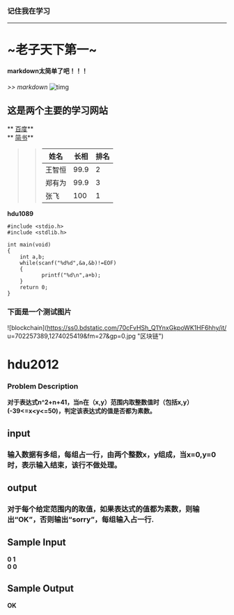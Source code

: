### 记住我在学习
---
#  ~老子天下第一~
####  **markdown太简单了吧！！！**
*>> markdown*
![timg](https://timgsa.baidu.com/timg?image&quality=80&size=b9999_10000&sec=1562310523202&di=e440ba0a9607e47b11ceb7055ed6adaa&imgtype=0&src=http%3A%2F%2Fpic19.nipic.com%2F20120211%2F7447807_175725670000_2.jpg"小猫")   
## **这是两个主要的学习网站**
  
    
**  [百度](http://baidu.com)**          
**  [简书](http://jianshu.com)**         
>> 姓名 | 长相 | 排名          
>> -----|-----|------           
>> 王智恒|99.9|2           
>> 郑有为|99.9|3             
>> 张飞|100|1            

**hdu1089**       
```   
#include <stdio.h>    
#include <stdlib.h>     
   
int main(void)    
{   
    int a,b;  
    while(scanf("%d%d",&a,&b)!=EOF)     
    {   
           printf("%d\n",a+b);   
    }    
    return 0;   
}   
```  
###  **下面是一个测试图片**         
![blockchain](https://ss0.bdstatic.com/70cFvHSh_Q1YnxGkpoWK1HF6hhy/it/
u=702257389,1274025419&fm=27&gp=0.jpg "区块链")  
  
#  hdu2012     
### **Problem Description**     
**对于表达式n^2+n+41，当n在（x,y）范围内取整数值时（包括x,y）(-39<=x<y<=50)，判定该表达式的值是否都为素数。**    
## input         
### **输入数据有多组，每组占一行，由两个整数x，y组成，当x=0,y=0时，表示输入结束，该行不做处理。**     
##  output  
###  **对于每个给定范围内的取值，如果表达式的值都为素数，则输出“OK”，否则输出“sorry”，每组输入占一行.**       
## Sample Input            
**0 1**      
**0 0**       
## Sample Output    
**OK**      
